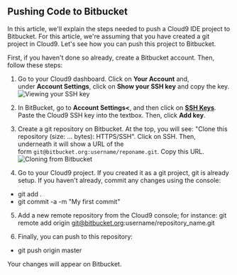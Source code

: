 ## Pushing Code to Bitbucket

In this article, we'll explain the steps needed to push a Cloud9 IDE project to Bitbucket. For this article, we're assuming that you have created a git project in Cloud9. Let's see how you can push this project to Bitbucket.

First, if you haven't done so already, create a Bitbucket account. Then, follow these steps:

1. Go to your Cloud9 dashboard. Click on **Your Account** and, under **Account Settings**, click on **Show your SSH key** and copy the key.
![Viewing your SSH key](./images/sshKey.png)

2. In BitBucket, go to **Account Settings<**, and then click on **[SSH Keys](https://bitbucket.org/account/#ssh-keys)**. 
Paste the Cloud9 SSH key into the textbox. Then, click **Add key**.

3. Create a git repository on Bitbucket. At the top, you will see: "Clone this repository (size: ... bytes): HTTPS/SSH". Click on SSH. Then, underneath it will show a URL of the form `git@bitbucket.org:username/reponame.git`. Copy this URL.
![Cloning from Bitbucket](./images/cloneBitbucket.png)

4. Go to your Cloud9 project. If you created it as a git project, git is already setup. If you haven't already, commit any changes using the console:
 * 	git add .
 *	git commit -a -m "My first commit"</li>

5. Add a new remote repository from the Cloud9 console; for instance:
    git remote add origin git@bitbucket.org:username/repository_name.git

6. Finally, you can push to this repository:
 * 	git push origin master

Your changes will appear on Bitbucket.